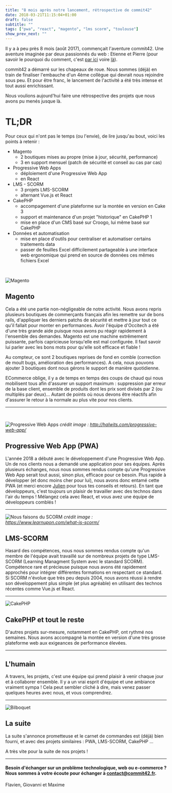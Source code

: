 ```yaml
---
title: "8 mois après notre lancement, rétrospective de commit42"
date: 2018-03-21T11:15:04+01:00
draft: false
subtitle: ""
tags: ["pwa", "react", "magento", "lms scorm", "toulouse"]
show_prev_next: ""
---
```




Il y a à peu près 8 mois (août 2017), commençait l'aventure commit42. Une aventure imaginée par deux passionnés du web : Etienne et Pierre (pour savoir le pourquoi du comment, c'est [par ici](https://www.occitech.fr/blog/2017/02/nouvelle-equipe-de-developpement/) voire [là](https://www.occitech.fr/blog/2017/10/actualites-de-fin-dannee-pourquoi-ce-silence/)).

commit42 a démarré sur les chapeaux de roue. Nous sommes (déjà) en train de finaliser l'embauche d'un 4ème collègue qui devrait nous rejoindre sous peu. Et pour être franc, le lancement de l'activité a été très intense et tout aussi enrichissant.

Nous voulions aujourd'hui faire une rétrospective des projets que nous avons pu menés jusque là.

# TL;DR

Pour ceux qui n'ont pas le temps (ou l'envie), de lire jusqu'au bout, voici les points à retenir :

* Magento
  * 2 boutiques mises au propre (mise à jour, sécurité, performance)
  * 3 en support mensuel (patch de sécurité et conseil au cas par cas)
* Progressive Web Apps
  * déploiement d'une Progressive Web App
  * en React
* LMS - SCORM
  * 3 projets LMS-SCORM
  * alternant Vue.js et React
* CakePHP
  * accompagement d'une plateforme sur la montée en version en Cake 3
  * support et maintenance d'un projet "historique" en CakePHP 1
  * mise en place d'un CMS basé sur Croogo, lui même basé sur CakePHP
* Données et automatisation
  * mise en place d'outils pour centraliser et automatiser certains traitements data
  * passer de feuilles Excel difficilement partageable à une interface web ergonomique qui prend en source de données ces mêmes fichiers Excel

&nbsp;

![Magento](/assets/magento.jpg)


## Magento

Cela a été une partie non-négligeable de notre activité. Nous avons repris plusieurs boutiques de commerçants français afin les remettre sur de bons rails, d'appliquer les derniers patchs de sécurité et mettre à jour tout ce qu'il fallait pour monter en performances.
Avoir l'équipe d'Occitech a été d'une très grande aide puisque nous avons pu réagir rapidement à l'ensemble des demandes. Magento est une machine extrêmement puissante, parfois capricieuse lorsqu'elle est mal configurée. Il faut savoir lui parler avec les bons mots pour qu'elle soit efficace et fiable !

Au compteur, ce sont 2 boutiques reprises de fond en comble (correction de moult bugs, amélioration des performances). A cela, nous pouvons ajouter 3 boutiques dont nous gérons le support de manière quotidienne.

ECommerce oblige, il y a de temps en temps des coups de chaud qui nous mobilisent tous afin d'assurer un support maximum : suppression par erreur de la base client, ensemble de produits dont les prix sont divisés par 2 (ou multiplés par deux)... Autant de points où nous devons être réactifs afin d'assurer le retour à la normale au plus vite pour nos clients.

---

&nbsp;

![Progressive Web Apps](/assets/pwa.jpg)
*crédit image : http://halwits.com/progressive-web-app/*

## Progressive Web App (PWA)

L'année 2018 a débuté avec le développement d'une Progressive Web App. Un de nos clients nous a demandé une application pour ses équipes. Après plusieurs échanges, nous nous sommes rendus compte qu'une Progressive Web App serait tout aussi, sinon plus, efficace pour ce besoin. Plus rapide à développer (et donc moins cher pour lui), nous avons donc entamé cette PWA (et merci encore [Julien](https://www.julienpradet.fr/) pour tous tes conseils et retours).
En tant que développeurs, c'est toujours un plaisir de travailler avec des technos dans l'air du temps ! Mélangez cela avec React, et vous avez une équipe de développeurs comblés !

---
![Nous faisons du SCORM](/assets/scorm.png)
*crédit image : https://www.learnupon.com/what-is-scorm/*

## LMS-SCORM

Hasard des compétences, nous nous sommes rendus compte qu'un membre de l'équipe avait travaillé sur de nombreux projets de type LMS-SCORM (Learning Managment System avec le standard SCORM). Compétence rare et précieuse puisque nous avons été rapidement approchés pour intégrer différentes formations en respectant ce standard.
Si SCORM n'évolue que très peu depuis 2004, nous avons réussi à rendre son développement plus simple (et plus agréable) en utilisant des technos récentes comme Vue.js et React.

---


![CakePHP](/assets/cakephp.jpg)

## CakePHP et tout le reste

D'autres projets sur-mesure, notamment en CakePHP, ont rythmé nos semaines. Nous avons accompagné la montée en version d'une très grosse plateforme web aux exigeances de performance élevées.

---


## L'humain

A travers, les projets, c'est une équipe qui prend plaisir à venir chaque jour et à collaborer ensemble. Il y a un vrai esprit d'équipe et une ambiance vraiment sympa ! Cela peut sembler cliché à dire, mais venez passer quelques heures avec nous, et vous comprendrez.

---
![Bilboquet](/assets/bilboquet.gif)

## La suite

La suite s'annonce prometteuse et le carnet de commandes est (déjà) bien fourni, et avec des projets similaires : PWA, LMS-SCORM, CakePHP ...


A très vite pour la suite de nos projets !

---

#### Besoin d'échanger sur un problème technologique, web ou e-commerce ? Nous sommes à votre écoute pour échanger à [contact@commit42.fr](mailto:contact@commit42.fr).



Flavien, Giovanni et Maxime
